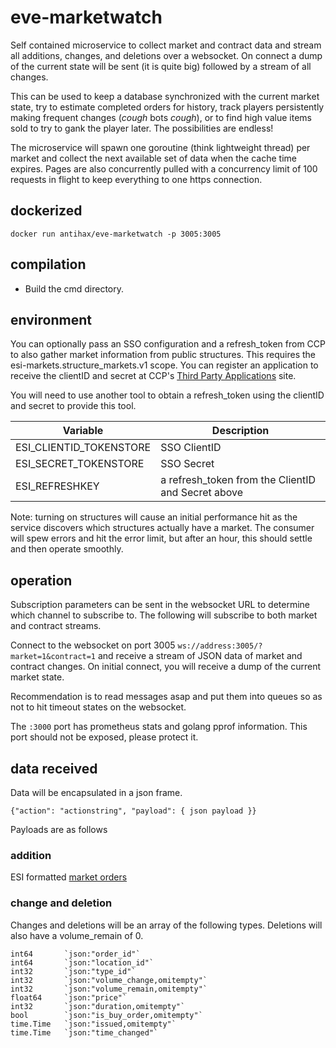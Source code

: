 # eve-marketwatch

Self contained microservice to collect market and contract data and stream all additions, changes, and deletions over a websocket. On connect a dump of the current state will be sent (it is quite big) followed by a stream of all changes.

This can be used to keep a database synchronized with the current market state, try to estimate completed orders for history, track players persistently making frequent changes (*cough* bots *cough*), or to find high value items sold to try to gank the player later. The possibilities are endless!

The microservice will spawn one goroutine (think lightweight thread) per market and collect the next available set of data when the cache time expires. Pages are also concurrently pulled with a concurrency limit of 100 requests in flight to keep everything to one https connection. 

## dockerized

`docker run antihax/eve-marketwatch -p 3005:3005`

## compilation

* Build the cmd directory.

## environment

You can optionally pass an SSO configuration and a refresh_token from CCP to also gather market information from public structures. This requires the esi-markets.structure_markets.v1 scope. You can register an application to receive the clientID and secret at CCP's [Third Party Applications](https://developers.eveonline.com/) site.

You will need to use another tool to obtain a refresh_token using the clientID and secret to provide this tool.

| Variable        | Description | 
| ------------- |-------------| 
| ESI_CLIENTID_TOKENSTORE | SSO ClientID |
| ESI_SECRET_TOKENSTORE | SSO Secret |
| ESI_REFRESHKEY | a refresh_token from the ClientID and Secret above |

Note: turning on structures will cause an initial performance hit as the service discovers which structures actually have a market. The consumer will spew errors and hit the error limit, but after an hour, this should settle and then operate smoothly.

## operation
Subscription parameters can be sent in the websocket URL to determine which channel to subscribe to.
The following will subscribe to both market and contract streams.

Connect to the websocket on port 3005 `ws://address:3005/?market=1&contract=1` and receive a stream of JSON data of market and contract changes. On initial connect, you will receive a dump of the current market state.

Recommendation is to read messages asap and put them into queues so as not to hit timeout states on the websocket.

The `:3000` port has prometheus stats and golang pprof information. This port should not be exposed, please protect it.

## data received

Data will be encapsulated in a json frame. 
```
{"action": "actionstring", "payload": { json payload }}
``` 
Payloads are as follows

### addition

ESI formatted [market orders](https://esi.evetech.net/ui/#/Market/get_markets_region_id_orders)

### change and deletion

Changes and deletions will be an array of the following types. Deletions will also have a volume_remain of 0.

```golang
int64		`json:"order_id"`
int64		`json:"location_id"`
int32		`json:"type_id"`
int32		`json:"volume_change,omitempty"`
int32		`json:"volume_remain,omitempty"`
float64		`json:"price"`
int32		`json:"duration,omitempty"`
bool		`json:"is_buy_order,omitempty"`
time.Time	`json:"issued,omitempty"`
time.Time	`json:"time_changed"`
``` 

